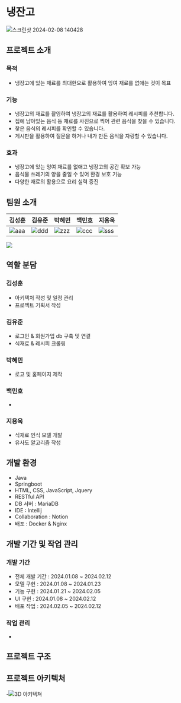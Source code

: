 # 냉잔고
![스크린샷 2024-02-08 140428](https://github.com/whitezzero/playdata_last_project/assets/142198289/bf634b6e-73d4-4fdb-9d6d-0e680bcbd18d)


## 프로젝트 소개
 ### 목적
  - 냉장고에 있는 재료를 최대한으로 활용하여 잉여 재료를 없애는 것이 목표
 ### 기능
- 냉장고의 재료를 촬영하여 냉장고의 재료를 활용하여 레시피를 추천합니다.
- 집에 남아있는 음식 등 재료를 사진으로 찍어 관련 음식을 찾을 수 있습니다.
- 찾은 음식의 레시피를 확인할 수 있습니다.
- 게시판을 활용하여 질문을 하거나 내가 만든 음식을 자랑할 수 있습니다.
 ### 효과
  - 냉장고에 있는 잉여 재료를 없애고 냉장고의 공간 확보 가능
  - 음식물 쓰레기의 양을 줄일 수 있어 환경 보호 기능
  - 다양한 재료의 활용으로 요리 실력 증진



## 팀원 소개
김성훈|김유준|박혜민|백민호|지용욱
---|---|---|---|---|
![aaa](https://github.com/whitezzero/playdata_last_project/assets/142198289/8539e9ce-9e82-4a23-899a-e253ce97d1b6)|![ddd](https://github.com/whitezzero/playdata_last_project/assets/142198289/eebec280-eb91-4a03-879e-30b83475651f)|![zzz](https://github.com/whitezzero/playdata_last_project/assets/142198289/7a054b2e-b74b-40eb-bb1c-5fa2995f87cc)|![ccc](https://github.com/whitezzero/playdata_last_project/assets/142198289/6c1d6691-0970-48f7-9fb2-aacaf7108da7)|![sss](https://github.com/whitezzero/playdata_last_project/assets/142198289/71f7aea4-7453-4ee2-b002-6042238d2373)
<img src="https://capsule-render.vercel.app/api?type=모양&color=색상코드&height=높이&section=header&text=텍스트&fontSize=텍스트크기" />

## 역할 분담
### 김성훈
 - 아키텍처 작성 및 일정 관리
 - 프로젝트 기획서 작성
### 김유준
 - 로그인 & 회원가입 db 구축 및 연결
 - 식재료 & 레시피 크롤링 
### 박혜민
 - 로고 및 홈페이지 제작
### 백민호
 - 
### 지용욱
 - 식재료 인식 모델 개발
 - 유사도 알고리즘 작성

## 개발 환경
- Java
- Springboot
- HTML, CSS, JavaScript, Jquery
- RESTful API
- DB 서버 : MariaDB
- IDE : Intellij
- Collaboration : Notion
- 배포 : Docker & Nginx

## 개발 기간 및 작업 관리
 ### 개발 기간
  - 전체 개발 기간 : 2024.01.08 ~ 2024.02.12
  - 모델 구현 : 2024.01.08 ~ 2024.01.23
  - 기능 구현 : 2024.01.21 ~ 2024.02.05
  - UI 구현 : 2024.01.08 ~ 2024.02.12
  - 배포 작업 : 2024.02.05 ~ 2024.02.12
 ### 작업 관리
  -

## 프로젝트 구조

## 프로젝트 아키텍처
-![3D 아키텍쳐](https://github.com/whitezzero/playdata_last_project/assets/142198289/392a165d-3b84-4463-8eae-f14531655fa1)

